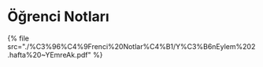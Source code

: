 # Öğrenci Notları

<!--Index-->

{% file src="./%C3%96%C4%9Frenci%20Notlar%C4%B1/Y%C3%B6nEylem%202.hafta%20~YEmreAk.pdf" %}

<!--Index-->
